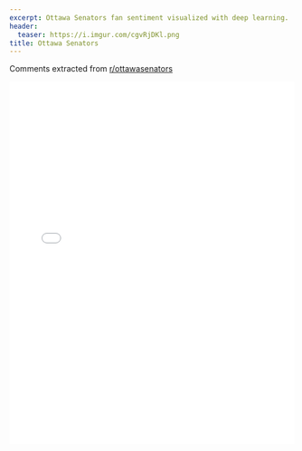 ```yaml
---
excerpt: Ottawa Senators fan sentiment visualized with deep learning.
header:
  teaser: https://i.imgur.com/cgvRjDKl.png
title: Ottawa Senators
---
```


Comments extracted from [r/ottawasenators](https://reddit.com/r/ottawasenators)
<iframe id="igraph" scrolling="no" style="border:none;" seamless="seamless" src="/plots/NHL/OTT.html" height="640" width="100%"></iframe>